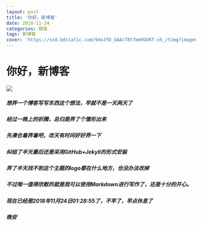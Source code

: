```yaml
---
layout: post 
title: '你好，新博客'
date: 2018-11-24
categories: 随笔
tags: 新博客
cover: 'https://ss0.bdstatic.com/94oJfD_bAAcT8t7mm9GUKT-xh_/timg?image&quality=100&size=b4000_4000&sec=1541411785&di=641f7e57cdb0fb3bd8b91a5b1791d96f&src=http://i0.hdslb.com/bfs/archive/bcfd648f8df13aad215fd5c2bea56cb734ed3d3c.jpg'
--- 
```


# 你好，新博客

![](https://ss0.bdstatic.com/94oJfD_bAAcT8t7mm9GUKT-xh_/timg?image&quality=100&size=b4000_4000&sec=1541411785&di=641f7e57cdb0fb3bd8b91a5b1791d96f&src=http://i0.hdslb.com/bfs/archive/bcfd648f8df13aad215fd5c2bea56cb734ed3d3c.jpg)

##### 想弄一个博客写写东西这个想法，早就不是一天两天了

##### 经过一晚上的折腾，总归是弄了个雏形出来

##### 先凑合着弄着吧，改天有时间好好弄一下

##### 纠结了半天最后还是采用GitHub+Jekyll的形式安装

##### 弄了半天找不到这个主题的logo都在什么地方，也没办法改掉

##### 不过唯一值得欣慰的就是我可以使用Markdown进行写作了，还是十分的开心。

##### 现在已经是2018年11月24日01:28:55了，不早了，早点休息了

##### 晚安
